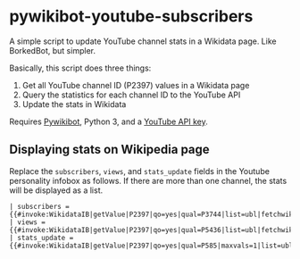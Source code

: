 # pywikibot-youtube-subscribers
A simple script to update YouTube channel stats in a Wikidata page. Like BorkedBot, but simpler. 

Basically, this script does three things:
1. Get all YouTube channel ID (P2397) values in a Wikidata page
2. Query the statistics for each channel ID to the YouTube API 
3. Update the stats in Wikidata

Requires [Pywikibot](https://www.mediawiki.org/wiki/Manual:Pywikibot), Python 3, and a [YouTube API key](https://developers.google.com/youtube/v3/getting-started).

## Displaying stats on Wikipedia page
Replace the `subscribers`, `views`, and `stats_update` fields in the Youtube personality infobox as follows. If there are more than one channel, the stats will be displayed as a list.
```
| subscribers = {{#invoke:WikidataIB|getValue|P2397|qo=yes|qual=P3744|list=ubl|fetchwikidata=ALL|onlysourced=no|scale=a|noicon=yes}}
| views = {{#invoke:WikidataIB|getValue|P2397|qo=yes|qual=P5436|list=ubl|fetchwikidata=ALL|onlysourced=no|scale=a|noicon=yes}}
| stats_update = {{#invoke:WikidataIB|getValue|P2397|qo=yes|qual=P585|maxvals=1|list=ubl|fetchwikidata=ALL|onlysourced=no|noicon=no}}
```